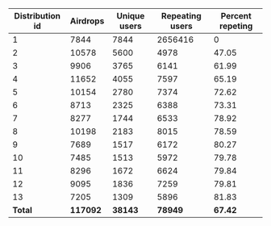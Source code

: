| Distribution id | Airdrops | Unique users | Repeating users | Percent repeting | 
| -------- | -------- | -------- | -------- | -------- |
|  1     | 7844     | 7844     | 2656416| 0 |
|  2     | 10578     | 5600     | 4978 | 47.05 |
|  3     | 9906     | 3765     | 6141 | 61.99 |
|  4     | 11652     | 4055     | 7597 | 65.19 |
|  5     | 10154     | 2780     | 7374 | 72.62 |
|  6     | 8713     | 2325     | 6388 | 73.31 |
|  7     | 8277     | 1744     | 6533 | 78.92 |
|  8     | 10198     | 2183     | 8015 | 78.59 |
|  9     | 7689     | 1517     | 6172 | 80.27 |
|  10     | 7485     | 1513     | 5972 | 79.78 |
|  11     | 8296     | 1672     | 6624 | 79.84 |
|  12     | 9095     | 1836     | 7259 | 79.81 |
|  13     | 7205     | 1309     | 5896 | 81.83 |
| **Total**       | **117092** | **38143** | **78949** | **67.42**
